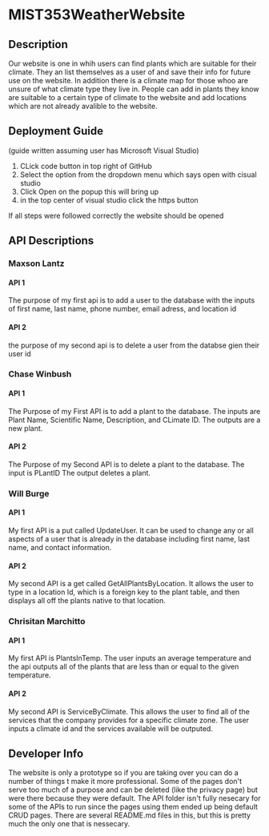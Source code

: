 # MIST353WeatherWebsite

## Description
Our website is one in whih users can find plants which are suitable for their climate. They an list themselves as a user of and save their info for future use on the website. In addition there is a climate map for those whoo are unsure of what climate type they live in. People can add in plants they know are suitable to a certain type of climate to the website and add locations which are not already avalible to the website.

## Deployment Guide
(guide written assuming user has Microsoft Visual Studio)
1. CLick code button in top right of GitHub
2. Select the option from the dropdown menu which says open with cisual studio
3. Click Open on the popup this will bring up
4. in the top center of visual studio click the https button
<!--done to make markdown stop the list-->
If all steps were followed correctly the website should be opened

## API Descriptions
### Maxson Lantz
#### API 1
The purpose of my first api is to add a user to the database with the inputs of first name, last name, phone number, email adress, and location id

#### API 2
 the purpose of my second api is to delete a user from the databse gien their user id

### Chase Winbush
#### API 1
The Purpose of my First API is to add a plant to the database.
The inputs are Plant Name, Scientific Name, Description, and CLimate ID.
The outputs are a new plant.
#### API 2
The Purpose of my Second API is to delete a plant to the database.
The input is PLantID
The output deletes a plant.

### Will Burge
#### API 1
My first API is a put called UpdateUser. It can be used to change any or all aspects of a user that is already in the database including first name, last name, and contact information.

#### API 2
My second API is a get called GetAllPlantsByLocation. It allows the user to type in a location Id, which is a foreign key to the plant table, and then displays all off the plants native to that location.

### Chrisitan Marchitto
#### API 1
My first API is PlantsInTemp. The user inputs an average temperature and the api outputs all of the plants that are less than or equal to the given temperature.
#### API 2
My second API is ServiceByClimate. This allows the user to find all of the services that the company provides for a specific climate zone. The user inputs a climate id and the services available will be outputed.

## Developer Info
The website is only a prototype so if you are taking over you can do a number of things t make it more professional. Some of the pages don't serve too much of a purpose and can be deleted (like the privacy page)  but were there because they were default. The API folder isn't fully nesecary for some of the APIs to run since the pages using them ended up being default CRUD pages. There are several README.md files in this, but this is pretty much the only one that is nessecary.
